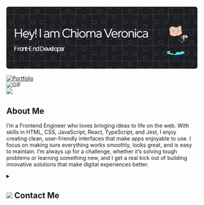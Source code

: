 ![Header](./png/header.png)

  <a href="https://susanveronicaportfolio.vercel.app/">
    <img src="https://img.shields.io/badge/Portfolio-543DE0?style=for-the-badge&logo=About.me&logoColor=white" alt="Portfolio" style="height:28px;">
  </a>
</h2>
<div style="align:center">
 <img alt="GIF" src="https://media4.giphy.com/media/11KzOet1ElBDz2/giphy.gif?cid=6c09b952ufa3xxbbm0mpuadm2zaik3wjp4m9luz2ly0lyz8d&ep=v1_internal_gif_by_id&rid=giphy.gif&ct=g" />
</div>
<div style="align:center">
<img style="align:center" src="https://i.giphy.com/media/v1.Y2lkPTc5MGI3NjExdjh2dDM4bDhyYzM5NmppaHJ6dG56Mmh3bTkyanFkdWRvZ3R1cGoycSZlcD12MV9pbnRlcm5hbF9naWZfYnlfaWQmY3Q9ZQ/LOnt6uqjD9OexmQJRB/giphy.gif" width="37" /> <h2>About Me</h2></div>

I’m a Frontend Engineer who loves bringing ideas to life on the web. With skills in HTML, CSS, JavaScript, React, TypeScript, and Jest, I enjoy creating clean, user-friendly interfaces that make apps enjoyable to use. I focus on making sure everything works smoothly, looks great, and is easy to maintain. I’m always up for a challenge, whether it’s solving tough problems or learning something new, and I get a real kick out of building innovative solutions that make digital experiences better.

<details style="align:center">
  <summary><h2> <img style="align:center" src="https://github.com/SisiVero/SisiVero/blob/main/icons/Contact.gif" width="37"/> Contact Me</h2></summary>
  <p>
    <i>You can reach out to me via</i>
    <a href="mailto:csusan894@gmail.com" style="textUnderline:none">
    Chioma Veronica
    </a>
  </p>
</details>
